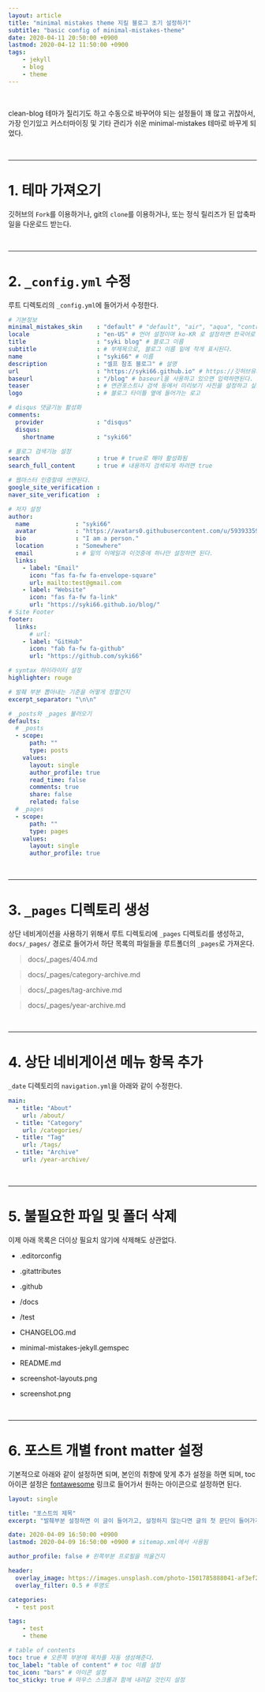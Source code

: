 ```yaml
---
layout: article
title: "minimal mistakes theme 지킬 블로그 초기 설정하기"
subtitle: "basic config of minimal-mistakes-theme"
date: 2020-04-11 20:50:00 +0900
lastmod: 2020-04-12 11:50:00 +0900
tags: 
    - jekyll
    - blog
    - theme
---
```


<br>

clean-blog 테마가 질리기도 하고 수동으로 바꾸어야 되는 설정들이 꽤 많고 귀찮아서, 가장 인기있고 커스터마이징 및 기타 관리가 쉬운 minimal-mistakes 테마로 바꾸게 되었다.

<br>

---

# 1. 테마 가져오기

깃허브의 `Fork`를 이용하거나, git의 `clone`를 이용하거나, 또는 정식 릴리즈가 된 압축파일을 다운로드 받는다.

<br>

---

# 2. `_config.yml` 수정

루트 디렉토리의 `_config.yml`에 들어가서 수정한다.

```yml
# 기본정보
minimal_mistakes_skin    : "default" # "default", "air", "aqua", "contrast", "dark", "dirt", "neon", "mint", "plum", "sunrise" 중에 원하는 스킨으로 선택한다.
locale                   : "en-US" # 언어 설정이며 ko-KR 로 설정하면 한국어로 바뀐다.
title                    : "syki blog" # 블로그 이름
subtitle                 : # 부제목으로, 블로그 이름 밑에 작게 표시된다.
name                     : "syki66" # 이름
description              : "셀프 참조 블로그" # 설명
url                      : "https://syki66.github.io" # https://깃허브유저네임.github.io 형식으로 입력하면된다.
baseurl                  : "/blog" # baseurl을 사용하고 있으면 입력하면된다.
teaser                   : # 연관포스트나 검색 등에서 미리보기 사진을 설정하고 싶으면 넣으면된다.
logo                     : # 블로그 타이틀 옆에 들어가는 로고

# disqus 댓글기능 활성화
comments:
  provider               : "disqus"
  disqus:
    shortname            : "syki66"

# 블로그 검색기능 설정
search                   : true # true로 해야 활성화됨
search_full_content      : true # 내용까지 검색되게 하려면 true

# 웹마스터 인증할때 쓰면된다.
google_site_verification :
naver_site_verification  :

# 저자 설정
author:
  name             : "syki66"
  avatar           : "https://avatars0.githubusercontent.com/u/59393359?s=460&v=4" # 사진
  bio              : "I am a person."
  location         : "Somewhere"
  email            : # 밑의 이메일과 이것중에 하나만 설정하면 된다.
  links:
    - label: "Email"
      icon: "fas fa-fw fa-envelope-square"
      url: mailto:test@gmail.com
    - label: "Website"
      icon: "fas fa-fw fa-link"
      url: "https://syki66.github.io/blog/"
# Site Footer
footer:
  links:
      # url:
    - label: "GitHub"
      icon: "fab fa-fw fa-github"
      url: "https://github.com/syki66"

# syntax 하이라이터 설정
highlighter: rouge

# 발췌 부분 뽑아내는 기준을 어떻게 정할건지
excerpt_separator: "\n\n"

# _posts와 _pages 불러오기
defaults:
  # _posts
  - scope:
      path: ""
      type: posts
    values:
      layout: single
      author_profile: true
      read_time: false
      comments: true
      share: false
      related: false
  # _pages
  - scope:
      path: ""
      type: pages
    values:
      layout: single
      author_profile: true
```

<br>

---

# 3. `_pages` 디렉토리 생성

상단 네비게이션을 사용하기 위해서 루트 디렉토리에 `_pages` 디렉토리를 생성하고, `docs/_pages/` 경로로 들어가서 하단 목록의 파일들을 루트폴더의 `_pages`로 가져온다.

> docs/_pages/404.md 

> docs/_pages/category-archive.md

> docs/_pages/tag-archive.md

> docs/_pages/year-archive.md

<br>

---

# 4. 상단 네비게이션 메뉴 항목 추가

`_date` 디렉토리의 `navigation.yml`을 아래와 같이 수정한다.

```yml
main:
  - title: "About"
    url: /about/
  - title: "Category"
    url: /categories/
  - title: "Tag"
    url: /tags/
  - title: "Archive"
    url: /year-archive/
```

<br>

---

# 5. 불필요한 파일 및 폴더 삭제

이제 아래 목록은 더이상 필요치 않기에 삭제해도 상관없다.

- .editorconfig

- .gitattributes

- .github

- /docs

- /test

- CHANGELOG.md

- minimal-mistakes-jekyll.gemspec

- README.md

- screenshot-layouts.png

- screenshot.png

<br>

---

# 6. 포스트 개별 front matter 설정

기본적으로 아래와 같이 설정하면 되며, 본인의 취향에 맞게 추가 설정을 하면 되며, toc 아이콘 설정은 [fontawesome](https://fontawesome.com/icons?d=gallery&s=solid&m=free) 링크로 들어가서 원하는 아이콘으로 설정하면 된다.

```yml
layout: single

title: "포스트의 제목"
excerpt: "발췌부분 설정하면 이 글이 들어가고, 설정하지 않는다면 글의 첫 문단이 들어가게됨"

date: 2020-04-09 16:50:00 +0900
lastmod: 2020-04-09 16:50:00 +0900 # sitemap.xml에서 사용됨

author_profile: false # 왼쪽부분 프로필을 띄울건지

header:
  overlay_image: https://images.unsplash.com/photo-1501785888041-af3ef285b470?ixlib=rb-1.2.1&ixid=eyJhcHBfaWQiOjEyMDd9&auto=format&fit=crop&w=1350&q=80
  overlay_filter: 0.5 # 투명도

categories: 
  - test post

tags: 
    - test
    - theme

# table of contents
toc: true # 오른쪽 부분에 목차를 자동 생성해준다.
toc_label: "table of content" # toc 이름 설정
toc_icon: "bars" # 아이콘 설정
toc_sticky: true # 마우스 스크롤과 함께 내려갈 것인지 설정
```

<br><br><br><br>